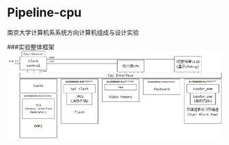 # Pipeline-cpu
南京大学计算机系系统方向计算机组成与设计实验

###实验整体框架
![](https://github.com/NJU-SYS-2016/Pipeline-cpu/blob/master/ref/pic/frame.png)